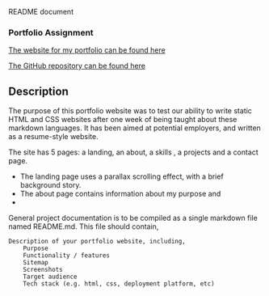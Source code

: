 README document
### Portfolio Assignment

[The website for my portfolio can be found here](https://markcooperjanssen-vooles.netlify.com/ "Portfolio Assignment Link")

[The GitHub repository can be found here](https://github.com/Mark-Cooper-Janssen-Vooles/02_portfolio_site "GitHub repository Link")

## Description 

The purpose of this portfolio website was to test our ability to write static HTML and CSS websites after one week of being taught about these markdown languages. It has been aimed at potential employers, and written as a resume-style website. 

The site has 5 pages: a landing, an about, a skills , a projects and a contact page. 
* The landing page uses a parallax scrolling effect, with a brief background story. 
* The about page contains information about my purpose and 
* 

General project documentation is to be compiled as a single markdown file named README.md. This file should contain,


    Description of your portfolio website, including,
        Purpose
        Functionality / features
        Sitemap
        Screenshots
        Target audience
        Tech stack (e.g. html, css, deployment platform, etc)


